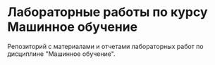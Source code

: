 # Лабораторные работы по курсу Машинное обучение
Репозиторий с материалами и отчетами лабораторных работ по дисциплине "Машинное обучение".
